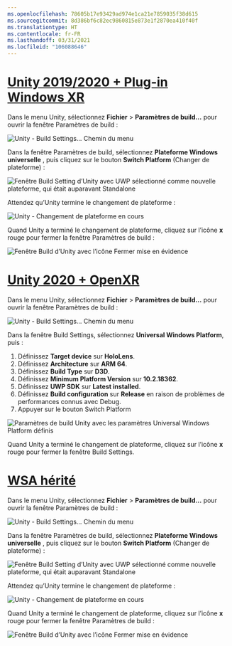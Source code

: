 ```yaml
---
ms.openlocfilehash: 78605b17e93429ad974e1ca21e7859035f38d615
ms.sourcegitcommit: 8d386bf6c82ec9860815e873e1f2870ea410f40f
ms.translationtype: HT
ms.contentlocale: fr-FR
ms.lasthandoff: 03/31/2021
ms.locfileid: "106088646"
---
```

# <a name="unity-20192020--windows-xr-plugin"></a>[Unity 2019/2020 + Plug-in Windows XR](#tab/winxr)

Dans le menu Unity, sélectionnez **Fichier** > **Paramètres de build...** pour ouvrir la fenêtre Paramètres de build :

![Unity - Build Settings... Chemin du menu](../images/mr-learning-base/base-02-section2-step1-1.png)

Dans la fenêtre Paramètres de build, sélectionnez **Plateforme Windows universelle** , puis cliquez sur le bouton **Switch Platform** (Changer de plateforme) :

![Fenêtre Build Setting d’Unity avec UWP sélectionné comme nouvelle plateforme, qui était auparavant Standalone](../images/mr-learning-base/base-02-section2-step1-2.png)

Attendez qu’Unity termine le changement de plateforme :

![Unity - Changement de plateforme en cours](../images/mr-learning-base/base-02-section2-step1-3.png)

Quand Unity a terminé le changement de plateforme, cliquez sur l’icône **x** rouge pour fermer la fenêtre Paramètres de build :

![Fenêtre Build d’Unity avec l’icône Fermer mise en évidence](../images/mr-learning-base/base-02-section2-step1-4.png)

# <a name="unity-2020--openxr"></a>[Unity 2020 + OpenXR](#tab/openxr)

Dans le menu Unity, sélectionnez **Fichier** > **Paramètres de build...** pour ouvrir la fenêtre Paramètres de build :

![Unity - Build Settings... Chemin du menu](../images/mr-learning-base/base-02-section2-step1-1.png)

Dans la fenêtre Build Settings, sélectionnez **Universal Windows Platform**, puis :
1.  Définissez **Target device** sur **HoloLens**.
2.  Définissez **Architecture** sur **ARM 64**.
3.  Définissez **Build Type** sur **D3D**.
4.  Définissez **Minimum Platform Version** sur **10.2.18362**.
5.  Définissez **UWP SDK** sur **Latest installed**.
6.  Définissez **Build configuration** sur **Release** en raison de problèmes de performances connus avec Debug.
7.  Appuyer sur le bouton Switch Platform


![Paramètres de build Unity avec les paramètres Universal Windows Platform définis](../images/mr-learning-base/base-02-section2-step1-2-openxr.png)

Quand Unity a terminé le changement de plateforme, cliquez sur l’icône **x** rouge pour fermer la fenêtre Build Settings.

# <a name="legacy-wsa"></a>[WSA hérité](#tab/wsa)

Dans le menu Unity, sélectionnez **Fichier** > **Paramètres de build...** pour ouvrir la fenêtre Paramètres de build :

![Unity - Build Settings... Chemin du menu](../images/mr-learning-base/base-02-section2-step1-1.png)

Dans la fenêtre Paramètres de build, sélectionnez **Plateforme Windows universelle** , puis cliquez sur le bouton **Switch Platform** (Changer de plateforme) :

![Fenêtre Build Setting d’Unity avec UWP sélectionné comme nouvelle plateforme, qui était auparavant Standalone](../images/mr-learning-base/base-02-section2-step1-2.png)

Attendez qu’Unity termine le changement de plateforme :

![Unity - Changement de plateforme en cours](../images/mr-learning-base/base-02-section2-step1-3.png)

Quand Unity a terminé le changement de plateforme, cliquez sur l’icône **x** rouge pour fermer la fenêtre Paramètres de build :

![Fenêtre Build d’Unity avec l’icône Fermer mise en évidence](../images/mr-learning-base/base-02-section2-step1-4.png)